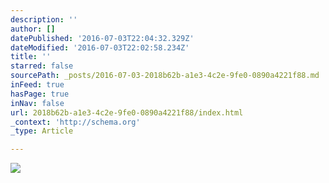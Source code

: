 ```yaml
---
description: ''
author: []
datePublished: '2016-07-03T22:04:32.329Z'
dateModified: '2016-07-03T22:02:58.234Z'
title: ''
starred: false
sourcePath: _posts/2016-07-03-2018b62b-a1e3-4c2e-9fe0-0890a4221f88.md
inFeed: true
hasPage: true
inNav: false
url: 2018b62b-a1e3-4c2e-9fe0-0890a4221f88/index.html
_context: 'http://schema.org'
_type: Article

---
```

![](https://the-grid-user-content.s3-us-west-2.amazonaws.com/f8cbfedd-ef93-4f00-8de0-b2f709f956ca.jpg)